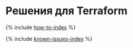 # Решения для Terraform

{% include [how-to-index](how-to/index.md) %}

{% include [known-issues-index](known-issues/index.md) %}